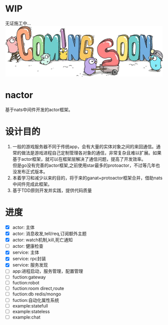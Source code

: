 # WIP
无证施工中...
![image](_res/workgolang.jpg)
# nactor
基于nats中间件开发的actor框架。

# 设计目的
1. 一般的游戏服务器不同于传统app，会有大量的实体对象之间的来回通信。通常的做法是游戏进程自己定制管理各对象的通信，非常复杂且难以扩展。如果基于actor框架，就可以在框架层解决了通信问题，提高了开发效率。  
但是go没有完善的actor框架,之前使用star最多的protoactor，不过等几年也没发布正式版本。   
2. 本着学习和减少以来的目的，将于来的ganat+protoactor框架合并，借助nats中间件完成此框架。  
3. 基于TDD原则开发并实践，提供代码质量

# 进度
- [x] actor: 主体
- [x] actor: 消息收发,tell/req,订阅额外主题
- [x] actor: watch机制,kill,死亡通知
- [ ] actor: 健康检查
- [x] service: 主体
- [x] service: rpc封装
- [x] service: 服务发现
- [ ] app:进程启动，服务管理，配置管理
- [ ] fuction:gateway
- [ ] fuction:robot
- [ ] fuction:room direct,route
- [ ] fuction:db redis/mongo
- [ ] fuction:自动化属性系统
- [ ] example:statefull
- [ ] example:stateless
- [ ] example:chat

